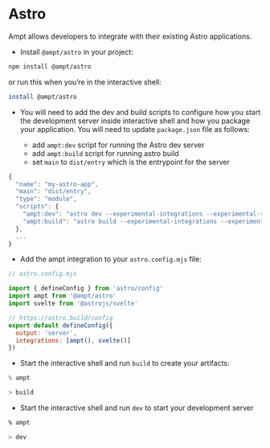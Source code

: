 <!--
title: Astro
menuText: Astro
description: Ampt integrates with Astro to build full stack applications.
menuOrder: 1
section: Frameworks
-->

# Astro

Ampt allows developers to integrate with their existing Astro applications. 

- Install `@ampt/astro` in your project:

```bash
npm install @ampt/astro
```

or run this when you’re in the interactive shell: 

```bash
install @ampt/astro
```

- You will need to add the dev and build scripts to configure how you start the development server inside interactive shell and how you package your application. You will need to update `package.json` file as follows:

  - add `ampt:dev` script for running the Astro dev server
  - add `ampt:build` script for running astro build
  - set `main` to `dist/entry` which is the entrypoint for the server

```jsx
{
  "name": "my-astro-app",
  "main": "dist/entry",
  "type": "module",
  "scripts": {
    "ampt:dev": "astro dev --experimental-integrations --experimental-ssr",
    "ampt:build": "astro build --experimental-integrations --experimental-ssr"
  },
  ...
}
```

- Add the ampt integration to your `astro.config.mjs` file:

```jsx
// astro.config.mjs

import { defineConfig } from 'astro/config'
import ampt from '@ampt/astro'
import svelte from '@astrojs/svelte'

// https://astro.build/config
export default defineConfig({
  output: 'server',
  integrations: [ampt(), svelte()]
})
```

- Start the interactive shell and run `build`  to create your artifacts:

```jsx
% ampt 

> build
```

- Start the interactive shell and run `dev` to start your development server

```bash
% ampt 

> dev
```
